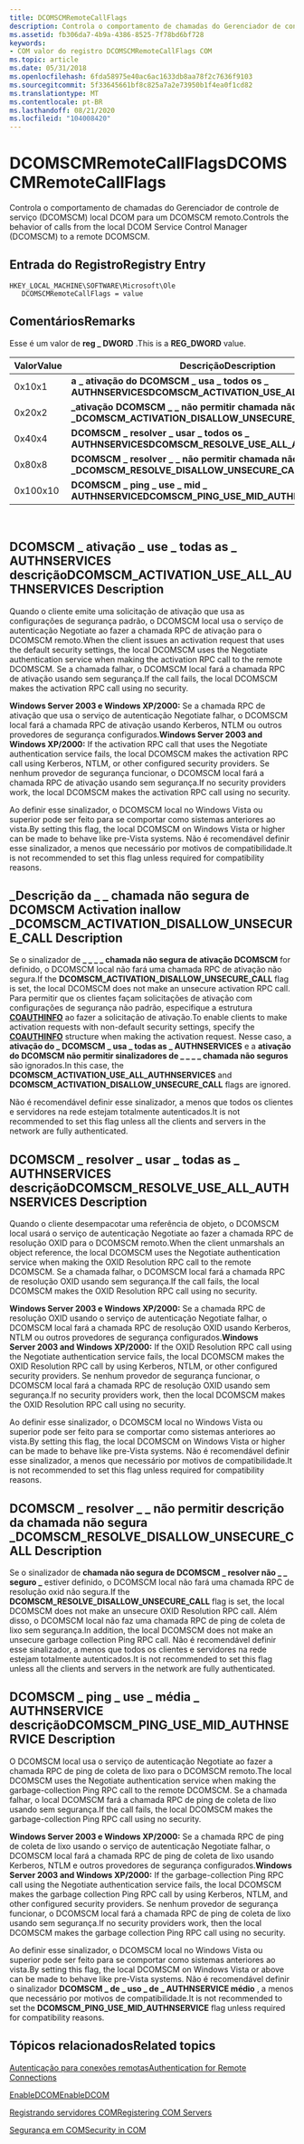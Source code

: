 ```yaml
---
title: DCOMSCMRemoteCallFlags
description: Controla o comportamento de chamadas do Gerenciador de controle de serviço (DCOMSCM) local DCOM para um DCOMSCM remoto.
ms.assetid: fb306da7-4b9a-4386-8525-7f78bd6bf728
keywords:
- COM valor do registro DCOMSCMRemoteCallFlags COM
ms.topic: article
ms.date: 05/31/2018
ms.openlocfilehash: 6fda58975e40ac6ac1633db8aa78f2c7636f9103
ms.sourcegitcommit: 5f33645661bf8c825a7a2e73950b1f4ea0f1cd82
ms.translationtype: MT
ms.contentlocale: pt-BR
ms.lasthandoff: 08/21/2020
ms.locfileid: "104008420"
---
```

# <a name="dcomscmremotecallflags"></a><span data-ttu-id="d15c8-104">DCOMSCMRemoteCallFlags</span><span class="sxs-lookup"><span data-stu-id="d15c8-104">DCOMSCMRemoteCallFlags</span></span>

<span data-ttu-id="d15c8-105">Controla o comportamento de chamadas do Gerenciador de controle de serviço (DCOMSCM) local DCOM para um DCOMSCM remoto.</span><span class="sxs-lookup"><span data-stu-id="d15c8-105">Controls the behavior of calls from the local DCOM Service Control Manager (DCOMSCM) to a remote DCOMSCM.</span></span>

## <a name="registry-entry"></a><span data-ttu-id="d15c8-106">Entrada do Registro</span><span class="sxs-lookup"><span data-stu-id="d15c8-106">Registry Entry</span></span>

```
HKEY_LOCAL_MACHINE\SOFTWARE\Microsoft\Ole
   DCOMSCMRemoteCallFlags = value
```

## <a name="remarks"></a><span data-ttu-id="d15c8-107">Comentários</span><span class="sxs-lookup"><span data-stu-id="d15c8-107">Remarks</span></span>

<span data-ttu-id="d15c8-108">Esse é um valor de **reg \_ DWORD** .</span><span class="sxs-lookup"><span data-stu-id="d15c8-108">This is a **REG\_DWORD** value.</span></span>



| <span data-ttu-id="d15c8-109">Valor</span><span class="sxs-lookup"><span data-stu-id="d15c8-109">Value</span></span> | <span data-ttu-id="d15c8-110">Descrição</span><span class="sxs-lookup"><span data-stu-id="d15c8-110">Description</span></span>                                       |
|-------|---------------------------------------------------|
| <span data-ttu-id="d15c8-111">0x1</span><span class="sxs-lookup"><span data-stu-id="d15c8-111">0x1</span></span>   | <span data-ttu-id="d15c8-112">**a \_ ativação do DCOMSCM \_ usa \_ todos os \_ AUTHNSERVICES**</span><span class="sxs-lookup"><span data-stu-id="d15c8-112">**DCOMSCM\_ACTIVATION\_USE\_ALL\_AUTHNSERVICES**</span></span>  |
| <span data-ttu-id="d15c8-113">0x2</span><span class="sxs-lookup"><span data-stu-id="d15c8-113">0x2</span></span>   | <span data-ttu-id="d15c8-114">**\_ativação DCOMSCM \_ \_ não permitir chamada não segura \_**</span><span class="sxs-lookup"><span data-stu-id="d15c8-114">**DCOMSCM\_ACTIVATION\_DISALLOW\_UNSECURE\_CALL**</span></span> |
| <span data-ttu-id="d15c8-115">0x4</span><span class="sxs-lookup"><span data-stu-id="d15c8-115">0x4</span></span>   | <span data-ttu-id="d15c8-116">**DCOMSCM \_ resolver \_ usar \_ todos os \_ AUTHNSERVICES**</span><span class="sxs-lookup"><span data-stu-id="d15c8-116">**DCOMSCM\_RESOLVE\_USE\_ALL\_AUTHNSERVICES**</span></span>     |
| <span data-ttu-id="d15c8-117">0x8</span><span class="sxs-lookup"><span data-stu-id="d15c8-117">0x8</span></span>   | <span data-ttu-id="d15c8-118">**DCOMSCM \_ resolver \_ \_ não permitir chamada não segura \_**</span><span class="sxs-lookup"><span data-stu-id="d15c8-118">**DCOMSCM\_RESOLVE\_DISALLOW\_UNSECURE\_CALL**</span></span>    |
| <span data-ttu-id="d15c8-119">0x10</span><span class="sxs-lookup"><span data-stu-id="d15c8-119">0x10</span></span>  | <span data-ttu-id="d15c8-120">**DCOMSCM \_ ping \_ use \_ mid \_ AUTHNSERVICE**</span><span class="sxs-lookup"><span data-stu-id="d15c8-120">**DCOMSCM\_PING\_USE\_MID\_AUTHNSERVICE**</span></span>         |



 

## <a name="dcomscm_activation_use_all_authnservices-description"></a><span data-ttu-id="d15c8-121">DCOMSCM \_ ativação \_ use \_ todas as \_ AUTHNSERVICES descrição</span><span class="sxs-lookup"><span data-stu-id="d15c8-121">DCOMSCM\_ACTIVATION\_USE\_ALL\_AUTHNSERVICES Description</span></span>

<span data-ttu-id="d15c8-122">Quando o cliente emite uma solicitação de ativação que usa as configurações de segurança padrão, o DCOMSCM local usa o serviço de autenticação Negotiate ao fazer a chamada RPC de ativação para o DCOMSCM remoto.</span><span class="sxs-lookup"><span data-stu-id="d15c8-122">When the client issues an activation request that uses the default security settings, the local DCOMSCM uses the Negotiate authentication service when making the activation RPC call to the remote DCOMSCM.</span></span> <span data-ttu-id="d15c8-123">Se a chamada falhar, o DCOMSCM local fará a chamada RPC de ativação usando sem segurança.</span><span class="sxs-lookup"><span data-stu-id="d15c8-123">If the call fails, the local DCOMSCM makes the activation RPC call using no security.</span></span>

<span data-ttu-id="d15c8-124">**Windows Server 2003 e Windows XP/2000:** Se a chamada RPC de ativação que usa o serviço de autenticação Negotiate falhar, o DCOMSCM local fará a chamada RPC de ativação usando Kerberos, NTLM ou outros provedores de segurança configurados.</span><span class="sxs-lookup"><span data-stu-id="d15c8-124">**Windows Server 2003 and Windows XP/2000:** If the activation RPC call that uses the Negotiate authentication service fails, the local DCOMSCM makes the activation RPC call using Kerberos, NTLM, or other configured security providers.</span></span> <span data-ttu-id="d15c8-125">Se nenhum provedor de segurança funcionar, o DCOMSCM local fará a chamada RPC de ativação usando sem segurança.</span><span class="sxs-lookup"><span data-stu-id="d15c8-125">If no security providers work, the local DCOMSCM makes the activation RPC call using no security.</span></span>

<span data-ttu-id="d15c8-126">Ao definir esse sinalizador, o DCOMSCM local no Windows Vista ou superior pode ser feito para se comportar como sistemas anteriores ao vista.</span><span class="sxs-lookup"><span data-stu-id="d15c8-126">By setting this flag, the local DCOMSCM on Windows Vista or higher can be made to behave like pre-Vista systems.</span></span> <span data-ttu-id="d15c8-127">Não é recomendável definir esse sinalizador, a menos que necessário por motivos de compatibilidade.</span><span class="sxs-lookup"><span data-stu-id="d15c8-127">It is not recommended to set this flag unless required for compatibility reasons.</span></span>

## <a name="dcomscm_activation_disallow_unsecure_call-description"></a><span data-ttu-id="d15c8-128">\_Descrição da \_ \_ chamada não segura de DCOMSCM Activation inallow \_</span><span class="sxs-lookup"><span data-stu-id="d15c8-128">DCOMSCM\_ACTIVATION\_DISALLOW\_UNSECURE\_CALL Description</span></span>

<span data-ttu-id="d15c8-129">Se o sinalizador de **\_ \_ \_ \_ chamada não segura de ativação DCOMSCM** for definido, o DCOMSCM local não fará uma chamada RPC de ativação não segura.</span><span class="sxs-lookup"><span data-stu-id="d15c8-129">If the **DCOMSCM\_ACTIVATION\_DISALLOW\_UNSECURE\_CALL** flag is set, the local DCOMSCM does not make an unsecure activation RPC call.</span></span> <span data-ttu-id="d15c8-130">Para permitir que os clientes façam solicitações de ativação com configurações de segurança não padrão, especifique a estrutura [**COAUTHINFO**](/windows/desktop/api/wtypesbase/ns-wtypesbase-coauthinfo) ao fazer a solicitação de ativação.</span><span class="sxs-lookup"><span data-stu-id="d15c8-130">To enable clients to make activation requests with non-default security settings, specify the [**COAUTHINFO**](/windows/desktop/api/wtypesbase/ns-wtypesbase-coauthinfo) structure when making the activation request.</span></span> <span data-ttu-id="d15c8-131">Nesse caso, a **ativação do \_ DCOMSCM \_ usa \_ todas as \_ AUTHNSERVICES** e a **ativação do DCOMSCM não permitir sinalizadores de \_ \_ \_ \_ chamada não seguros** são ignorados.</span><span class="sxs-lookup"><span data-stu-id="d15c8-131">In this case, the **DCOMSCM\_ACTIVATION\_USE\_ALL\_AUTHNSERVICES** and **DCOMSCM\_ACTIVATION\_DISALLOW\_UNSECURE\_CALL** flags are ignored.</span></span>

<span data-ttu-id="d15c8-132">Não é recomendável definir esse sinalizador, a menos que todos os clientes e servidores na rede estejam totalmente autenticados.</span><span class="sxs-lookup"><span data-stu-id="d15c8-132">It is not recommended to set this flag unless all the clients and servers in the network are fully authenticated.</span></span>

## <a name="dcomscm_resolve_use_all_authnservices-description"></a><span data-ttu-id="d15c8-133">DCOMSCM \_ resolver \_ usar \_ todas as \_ AUTHNSERVICES descrição</span><span class="sxs-lookup"><span data-stu-id="d15c8-133">DCOMSCM\_RESOLVE\_USE\_ALL\_AUTHNSERVICES Description</span></span>

<span data-ttu-id="d15c8-134">Quando o cliente desempacotar uma referência de objeto, o DCOMSCM local usará o serviço de autenticação Negotiate ao fazer a chamada RPC de resolução OXID para o DCOMSCM remoto.</span><span class="sxs-lookup"><span data-stu-id="d15c8-134">When the client unmarshals an object reference, the local DCOMSCM uses the Negotiate authentication service when making the OXID Resolution RPC call to the remote DCOMSCM.</span></span> <span data-ttu-id="d15c8-135">Se a chamada falhar, o DCOMSCM local fará a chamada RPC de resolução OXID usando sem segurança.</span><span class="sxs-lookup"><span data-stu-id="d15c8-135">If the call fails, the local DCOMSCM makes the OXID Resolution RPC call using no security.</span></span>

<span data-ttu-id="d15c8-136">**Windows Server 2003 e Windows XP/2000:** Se a chamada RPC de resolução OXID usando o serviço de autenticação Negotiate falhar, o DCOMSCM local fará a chamada RPC de resolução OXID usando Kerberos, NTLM ou outros provedores de segurança configurados.</span><span class="sxs-lookup"><span data-stu-id="d15c8-136">**Windows Server 2003 and Windows XP/2000:** If the OXID Resolution RPC call using the Negotiate authentication service fails, the local DCOMSCM makes the OXID Resolution RPC call by using Kerberos, NTLM, or other configured security providers.</span></span> <span data-ttu-id="d15c8-137">Se nenhum provedor de segurança funcionar, o DCOMSCM local fará a chamada RPC de resolução OXID usando sem segurança.</span><span class="sxs-lookup"><span data-stu-id="d15c8-137">If no security providers work, then the local DCOMSCM makes the OXID Resolution RPC call using no security.</span></span>

<span data-ttu-id="d15c8-138">Ao definir esse sinalizador, o DCOMSCM local no Windows Vista ou superior pode ser feito para se comportar como sistemas anteriores ao vista.</span><span class="sxs-lookup"><span data-stu-id="d15c8-138">By setting this flag, the local DCOMSCM on Windows Vista or higher can be made to behave like pre-Vista systems.</span></span> <span data-ttu-id="d15c8-139">Não é recomendável definir esse sinalizador, a menos que necessário por motivos de compatibilidade.</span><span class="sxs-lookup"><span data-stu-id="d15c8-139">It is not recommended to set this flag unless required for compatibility reasons.</span></span>

## <a name="dcomscm_resolve_disallow_unsecure_call-description"></a><span data-ttu-id="d15c8-140">DCOMSCM \_ resolver \_ \_ não permitir descrição da chamada não segura \_</span><span class="sxs-lookup"><span data-stu-id="d15c8-140">DCOMSCM\_RESOLVE\_DISALLOW\_UNSECURE\_CALL Description</span></span>

<span data-ttu-id="d15c8-141">Se o sinalizador de **chamada não segura de DCOMSCM \_ resolver não \_ \_ seguro \_** estiver definido, o DCOMSCM local não fará uma chamada RPC de resolução oxid não segura.</span><span class="sxs-lookup"><span data-stu-id="d15c8-141">If the **DCOMSCM\_RESOLVE\_DISALLOW\_UNSECURE\_CALL** flag is set, the local DCOMSCM does not make an unsecure OXID Resolution RPC call.</span></span> <span data-ttu-id="d15c8-142">Além disso, o DCOMSCM local não faz uma chamada RPC de ping de coleta de lixo sem segurança.</span><span class="sxs-lookup"><span data-stu-id="d15c8-142">In addition, the local DCOMSCM does not make an unsecure garbage collection Ping RPC call.</span></span> <span data-ttu-id="d15c8-143">Não é recomendável definir esse sinalizador, a menos que todos os clientes e servidores na rede estejam totalmente autenticados.</span><span class="sxs-lookup"><span data-stu-id="d15c8-143">It is not recommended to set this flag unless all the clients and servers in the network are fully authenticated.</span></span>

## <a name="dcomscm_ping_use_mid_authnservice-description"></a><span data-ttu-id="d15c8-144">DCOMSCM \_ ping \_ use \_ média \_ AUTHNSERVICE descrição</span><span class="sxs-lookup"><span data-stu-id="d15c8-144">DCOMSCM\_PING\_USE\_MID\_AUTHNSERVICE Description</span></span>

<span data-ttu-id="d15c8-145">O DCOMSCM local usa o serviço de autenticação Negotiate ao fazer a chamada RPC de ping de coleta de lixo para o DCOMSCM remoto.</span><span class="sxs-lookup"><span data-stu-id="d15c8-145">The local DCOMSCM uses the Negotiate authentication service when making the garbage-collection Ping RPC call to the remote DCOMSCM.</span></span> <span data-ttu-id="d15c8-146">Se a chamada falhar, o local DCOMSCM fará a chamada RPC de ping de coleta de lixo usando sem segurança.</span><span class="sxs-lookup"><span data-stu-id="d15c8-146">If the call fails, the local DCOMSCM makes the garbage-collection Ping RPC call using no security.</span></span>

<span data-ttu-id="d15c8-147">**Windows Server 2003 e Windows XP/2000:** Se a chamada RPC de ping de coleta de lixo usando o serviço de autenticação Negotiate falhar, o DCOMSCM local fará a chamada RPC de ping de coleta de lixo usando Kerberos, NTLM e outros provedores de segurança configurados.</span><span class="sxs-lookup"><span data-stu-id="d15c8-147">**Windows Server 2003 and Windows XP/2000:** If the garbage-collection Ping RPC call using the Negotiate authentication service fails, the local DCOMSCM makes the garbage collection Ping RPC call by using Kerberos, NTLM, and other configured security providers.</span></span> <span data-ttu-id="d15c8-148">Se nenhum provedor de segurança funcionar, o DCOMSCM local fará a chamada RPC de ping de coleta de lixo usando sem segurança.</span><span class="sxs-lookup"><span data-stu-id="d15c8-148">If no security providers work, then the local DCOMSCM makes the garbage collection Ping RPC call using no security.</span></span>

<span data-ttu-id="d15c8-149">Ao definir esse sinalizador, o DCOMSCM local no Windows Vista ou superior pode ser feito para se comportar como sistemas anteriores ao vista.</span><span class="sxs-lookup"><span data-stu-id="d15c8-149">By setting this flag, the local DCOMSCM on Windows Vista or above can be made to behave like pre-Vista systems.</span></span> <span data-ttu-id="d15c8-150">Não é recomendável definir o sinalizador **DCOMSCM \_ de \_ uso \_ de \_ AUTHNSERVICE médio** , a menos que necessário por motivos de compatibilidade.</span><span class="sxs-lookup"><span data-stu-id="d15c8-150">It is not recommended to set the **DCOMSCM\_PING\_USE\_MID\_AUTHNSERVICE** flag unless required for compatibility reasons.</span></span>

## <a name="related-topics"></a><span data-ttu-id="d15c8-151">Tópicos relacionados</span><span class="sxs-lookup"><span data-stu-id="d15c8-151">Related topics</span></span>

<dl> <dt>

[<span data-ttu-id="d15c8-152">Autenticação para conexões remotas</span><span class="sxs-lookup"><span data-stu-id="d15c8-152">Authentication for Remote Connections</span></span>](/windows/desktop/WinRM/authentication-for-remote-connections)
</dt> <dt>

[<span data-ttu-id="d15c8-153">EnableDCOM</span><span class="sxs-lookup"><span data-stu-id="d15c8-153">EnableDCOM</span></span>](enabledcom.md)
</dt> <dt>

[<span data-ttu-id="d15c8-154">Registrando servidores COM</span><span class="sxs-lookup"><span data-stu-id="d15c8-154">Registering COM Servers</span></span>](registering-com-servers.md)
</dt> <dt>

[<span data-ttu-id="d15c8-155">Segurança em COM</span><span class="sxs-lookup"><span data-stu-id="d15c8-155">Security in COM</span></span>](security-in-com.md)
</dt> </dl>

 

 